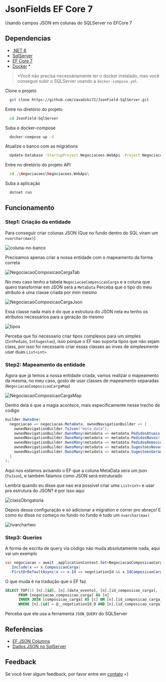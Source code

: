 
# JsonFields EF Core 7

Usando campos JSON em colunas do SQLServer no EFCore 7


## Dependencias
- [.NET 6](https://dotnet.microsoft.com/download)
- [SqlServer](https://www.microsoft.com/en-us/sql-server/sql-server-downloads)
- [EF Core 7](https://learn.microsoft.com/en-us/ef/)
- [Docker](https://www.docker.com) *


> *Você não precisa necessáriamente ter o docker instalado, mas você consegue subir o SQLServer usando a `docker-compose.yml`.


Clone o projeto
```bash
  git clone https://github.com/zavadzki72/JsonField-SqlServer.git
```

Entre no diretório do projeto
```bash
  cd JsonField-SqlServer
```

Suba o docker-compose
```bash
  docker-compose up -d
```

Atualize o banco com as migrations
```bash
  Update-Database -StartupProject Negociacoes.WebApi -Project Negociacoes.WebApi -Context ApplicationContext
```

Entre no diretório do projeto API
```bash
  cd .\Negociacoes\Negociacoes.WebApi\
```

Suba a aplicação
```bash
  dotnet run
```

## Funcionamento

### Step1: Criação da entidade

Para conseguir criar colunas JSON (Que no fundo dentro do SQL viram um `nvarchar(max)`)

![coluna-no-banco](https://github.com/zavadzki72/JsonField-SqlServer/assets/33812121/f3ae24e7-cad6-4c40-8345-68ffc6f1ed30)

Precisamos apenas criar a nossa entidade com o mapeamento da forma correta

![NegociacaoComposicaoCargaTab](https://github.com/zavadzki72/JsonField-SqlServer/assets/33812121/ea041c7f-95af-4a16-8da8-d37d19a13a81)

No meu caso tenho a tabela `NegociacaoComposicaoCarga` e a coluna que quero transformar em JSON será a `MetaData`
Perceba que o tipo do meu atributo é uma classe criada por mim mesmo

![NegociacaoComposicaoCargaJson](https://github.com/zavadzki72/JsonField-SqlServer/assets/33812121/35b988a8-edd2-4379-8d63-edfc21aac6e5)

Essa classe nada mais é do que a estrutura do JSON nela eu tenho os atributos necessários para a geração do mesmo

![tipos](https://github.com/zavadzki72/JsonField-SqlServer/assets/33812121/1b079bf7-749c-4945-9932-ebf920a764b1)

Perceba que foi necessario criar tipos complexos para um simples (`IntPedido`, `IntSugestao`), isso porque o EF nao suporta tipos que não sejam class, por isso foi necessario criar essas classes ao inves de simplesmente usar duas `List<int>`

### Step2: Mapeamento da entidade

Agora que já temos a nossa entidade criada, vamos realizar o mapeamento da mesma, no meu caso, gosto de usar classes de mapeamento separadas (`NegociacaoComposicaoCargaMap`)

![NegociacaoComposicaoCargaMap](https://github.com/zavadzki72/JsonField-SqlServer/assets/33812121/d8b33921-de9d-4ab3-be2f-60572b9d8ea1)

Dentro dela é que a magia acontece, mais especificamente nesse trecho de codigo

```csharp
builder.OwnsOne(
  negociacao => negociacao.MetaData, ownedNavigationBuilder => {
    ownedNavigationBuilder.ToJson("meta_data");
    ownedNavigationBuilder.OwnsMany(metadata => metadata.PedidosAtuais).HasJsonPropertyName("pedidos_atuais");
    ownedNavigationBuilder.OwnsMany(metadata => metadata.PedidosNovos).HasJsonPropertyName("pedidos_novos");
    ownedNavigationBuilder.OwnsMany(metadata => metadata.PedidosRemovidos).HasJsonPropertyName("pedidos_removidos");
    ownedNavigationBuilder.OwnsMany(metadata => metadata.SugestoesNovas).HasJsonPropertyName("sugestoes_novas");
    ownedNavigationBuilder.OwnsMany(metadata => metadata.SugestoesGeradasPorNegociacao).HasJsonPropertyName("sugestoes_geradas_por_negociacao");
  }
);
```

Aqui nos estamos avisando o EF que a coluna MetaData sera um json (`ToJson`), e também falamos como JSON será estruturado

Lembra quando eu disse que nao era possivel criar uma `List<int>` e usar pra estrutura do JSON? é por isso aqui

![classObrigatoria](https://github.com/zavadzki72/JsonField-SqlServer/assets/33812121/2b01aa70-aba0-41eb-b2d0-abf6244795ee)

Depois dessa configuração e só adicionar a migration e correr pro abraço! E como eu disse no começo no fundo no fundo é tudo um `nvarchar(max)`

![nvarchartwo](https://github.com/zavadzki72/JsonField-SqlServer/assets/33812121/0676378e-7f2e-4130-a06a-949ecad4ab4b)

### Step3: Queries

A forma de escrita de query via código não muda absolutamente nada, aqui vai um exemplo

```csharp
var negociacao = await _applicationContext.Set<NegociacaoComposicaoCarga>()
  .Include(x => x.ComposicaoCarga)
  .FirstOrDefaultAsync(x => x.Id == negotiationId && x.IdComposicaoCarga == loadCompositionId);
```

O que muda é na tradução que o EF faz

```sql
SELECT TOP(1) [n].[id], [n].[data_evento], [n].[id_composicao_carga], [n].[observacao], [n].[tipo_negociacao], [n].[tipo_usuario_responsavel_proxima_etapa], JSON_QUERY([n].[meta_data],'$'), [c].[id], [c].[data_entrega], [c].[id_usuario], [c].[observacao], [c].[situacao]
      FROM [negociacao_composicao_carga] AS [n]
      INNER JOIN [composicao_carga] AS [c] ON [n].[id_composicao_carga] = [c].[id]
      WHERE [n].[id] = @__negotiationId_0 AND [n].[id_composicao_carga] = @__loadCompositionId_1
```

Perceba que ele usa a ferramenta `JSON_QUERY` do SQLServer

## Referências

 - [EF JSON Columns](https://devblogs.microsoft.com/dotnet/announcing-ef7-release-candidate-2/)
 - [Dados JSON no SqlServer](https://learn.microsoft.com/pt-br/sql/relational-databases/json/json-data-sql-server?view=sql-server-ver16)

## Feedback

Se você tiver algum feedback, por favor entre em [contato](https://marccusz.com) =)
